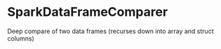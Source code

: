 # SparkDataFrameComparer
Deep compare of two data frames (recurses down into array and struct columns)
